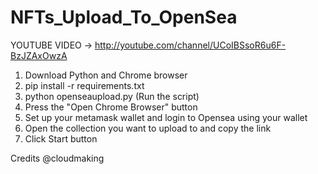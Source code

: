 # NFTs_Upload_To_OpenSea
YOUTUBE VIDEO -> http://youtube.com/channel/UCoIBSsoR6u6F-BzJZAxOwzA

1. Download Python and Chrome browser 
2. pip install -r requirements.txt
5. python openseaupload.py (Run the script)
7. Press the "Open Chrome Browser" button
8. Set up your metamask wallet and login to Opensea using your wallet
9. Open the collection you want to upload to and copy the link
12. Click Start button


Credits @cloudmaking 
